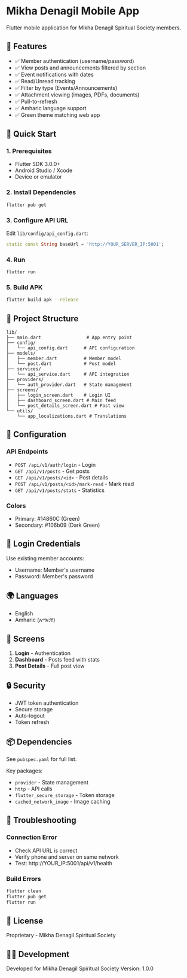 # Mikha Denagil Mobile App

Flutter mobile application for Mikha Denagil Spiritual Society members.

## 📱 Features

- ✅ Member authentication (username/password)
- ✅ View posts and announcements filtered by section
- ✅ Event notifications with dates
- ✅ Read/Unread tracking
- ✅ Filter by type (Events/Announcements)
- ✅ Attachment viewing (images, PDFs, documents)
- ✅ Pull-to-refresh
- ✅ Amharic language support
- ✅ Green theme matching web app

## 🚀 Quick Start

### 1. Prerequisites
- Flutter SDK 3.0.0+
- Android Studio / Xcode
- Device or emulator

### 2. Install Dependencies
```bash
flutter pub get
```

### 3. Configure API URL

Edit `lib/config/api_config.dart`:
```dart
static const String baseUrl = 'http://YOUR_SERVER_IP:5001';
```

### 4. Run
```bash
flutter run
```

### 5. Build APK
```bash
flutter build apk --release
```

## 📁 Project Structure

```
lib/
├── main.dart                 # App entry point
├── config/
│   └── api_config.dart      # API configuration
├── models/
│   ├── member.dart          # Member model
│   └── post.dart            # Post model
├── services/
│   └── api_service.dart     # API integration
├── providers/
│   └── auth_provider.dart   # State management
├── screens/
│   ├── login_screen.dart    # Login UI
│   ├── dashboard_screen.dart # Main feed
│   └── post_details_screen.dart # Post view
└── utils/
    └── app_localizations.dart # Translations
```

## 🔧 Configuration

### API Endpoints
- `POST /api/v1/auth/login` - Login
- `GET /api/v1/posts` - Get posts
- `GET /api/v1/posts/<id>` - Post details
- `POST /api/v1/posts/<id>/mark-read` - Mark read
- `GET /api/v1/posts/stats` - Statistics

### Colors
- Primary: #14860C (Green)
- Secondary: #106b09 (Dark Green)

## 📝 Login Credentials

Use existing member accounts:
- Username: Member's username
- Password: Member's password

## 🌍 Languages

- English
- Amharic (አማርኛ)

## 📱 Screens

1. **Login** - Authentication
2. **Dashboard** - Posts feed with stats
3. **Post Details** - Full post view

## 🔒 Security

- JWT token authentication
- Secure storage
- Auto-logout
- Token refresh

## 📦 Dependencies

See `pubspec.yaml` for full list.

Key packages:
- `provider` - State management
- `http` - API calls
- `flutter_secure_storage` - Token storage
- `cached_network_image` - Image caching

## 🐛 Troubleshooting

### Connection Error
- Check API URL is correct
- Verify phone and server on same network
- Test: http://YOUR_IP:5001/api/v1/health

### Build Errors
```bash
flutter clean
flutter pub get
flutter run
```

## 📄 License

Proprietary - Mikha Denagil Spiritual Society

## 👨‍💻 Development

Developed for Mikha Denagil Spiritual Society
Version: 1.0.0

